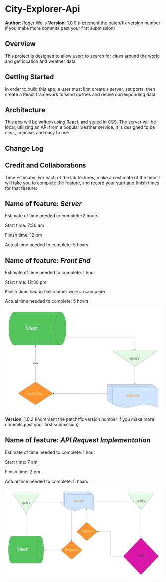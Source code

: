 # City-Explorer-Api

**Author**: Roger Wells
**Version**: 1.0.0 (increment the patch/fix version number if you make more commits past your first submission)

## Overview

This project is designed to allow users to search for cities around the world and get location and weather data

## Getting Started

In order to build this app, a user must first create a server, set ports, then create a React framework to send queries and recive corresponding data

## Architecture

This app will be written using React, and styled in CSS. The server will be local, utilizing an API from a popular weather service. It is designed to be clear, concise, and easy to use

## Change Log
<!-- Use this area to document the iterative changes made to your application as each feature is successfully implemented. Use time stamps. Here's an example:

01-01-2001 4:59pm - Application now has a fully-functional express server, with a GET route for the location resource. -->

## Credit and Collaborations
<!-- Give credit (and a link) to other people or resources that helped you build this application. -->
Time Estimates
For each of the lab features, make an estimate of the time it will take you to complete the feature, and record your start and finish times for that feature:

## Name of feature: *Server*

Estimate of time needed to complete: 2 hours

Start time: 7:30 am

Finish time: 12 pm

Actual time needed to complete: 5 hours

## Name of feature: *Front End*

Estimate of time needed to complete: 1 hour

Start time: 12:30 pm

Finish time: had to finish other work...incomplete

Actual time needed to complete: 5 hours

![this is the WWRC](image/uml.png)

**Version**: 1.0.2 (increment the patch/fix version number if you make more commits past your first submission)

## Name of feature: *API Request Implementation*

Estimate of time needed to complete: 1 hour

Start time: 7 am

Finish time: 2 pm

Actual time needed to complete: 5 hours

![this is the WWRC](image/uml2.png)
